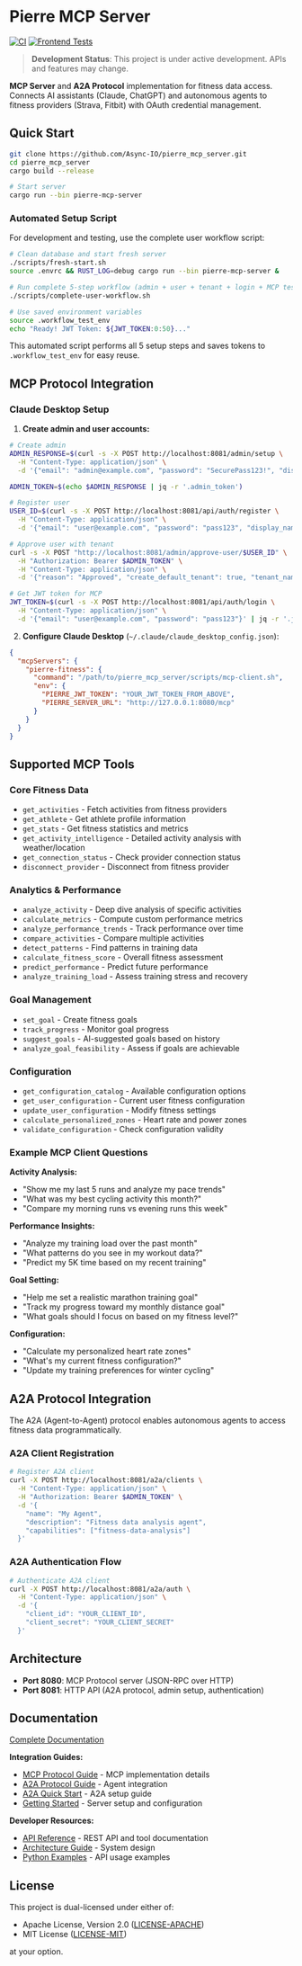 # Pierre MCP Server

[![CI](https://github.com/Async-IO/pierre_mcp_server/actions/workflows/ci.yml/badge.svg)](https://github.com/Async-IO/pierre_mcp_server/actions/workflows/ci.yml)
[![Frontend Tests](https://github.com/Async-IO/pierre_mcp_server/actions/workflows/frontend-tests.yml/badge.svg)](https://github.com/Async-IO/pierre_mcp_server/actions/workflows/frontend-tests.yml)

> **Development Status**: This project is under active development. APIs and features may change.

**MCP Server** and **A2A Protocol** implementation for fitness data access. Connects AI assistants (Claude, ChatGPT) and autonomous agents to fitness providers (Strava, Fitbit) with OAuth credential management.

## Quick Start

```bash
git clone https://github.com/Async-IO/pierre_mcp_server.git
cd pierre_mcp_server
cargo build --release

# Start server
cargo run --bin pierre-mcp-server
```

### Automated Setup Script

For development and testing, use the complete user workflow script:

```bash
# Clean database and start fresh server
./scripts/fresh-start.sh
source .envrc && RUST_LOG=debug cargo run --bin pierre-mcp-server &

# Run complete 5-step workflow (admin + user + tenant + login + MCP test)
./scripts/complete-user-workflow.sh

# Use saved environment variables
source .workflow_test_env
echo "Ready! JWT Token: ${JWT_TOKEN:0:50}..."
```

This automated script performs all 5 setup steps and saves tokens to `.workflow_test_env` for easy reuse.

## MCP Protocol Integration

### Claude Desktop Setup

1. **Create admin and user accounts:**
```bash
# Create admin
ADMIN_RESPONSE=$(curl -s -X POST http://localhost:8081/admin/setup \
  -H "Content-Type: application/json" \
  -d '{"email": "admin@example.com", "password": "SecurePass123!", "display_name": "Admin"}')

ADMIN_TOKEN=$(echo $ADMIN_RESPONSE | jq -r '.admin_token')

# Register user  
USER_ID=$(curl -s -X POST http://localhost:8081/api/auth/register \
  -H "Content-Type: application/json" \
  -d '{"email": "user@example.com", "password": "pass123", "display_name": "User"}' | jq -r '.user_id')

# Approve user with tenant
curl -s -X POST "http://localhost:8081/admin/approve-user/$USER_ID" \
  -H "Authorization: Bearer $ADMIN_TOKEN" \
  -H "Content-Type: application/json" \
  -d '{"reason": "Approved", "create_default_tenant": true, "tenant_name": "User Org", "tenant_slug": "user-org"}'

# Get JWT token for MCP
JWT_TOKEN=$(curl -s -X POST http://localhost:8081/api/auth/login \
  -H "Content-Type: application/json" \
  -d '{"email": "user@example.com", "password": "pass123"}' | jq -r '.jwt_token')
```

2. **Configure Claude Desktop** (`~/.claude/claude_desktop_config.json`):
```json
{
  "mcpServers": {
    "pierre-fitness": {
      "command": "/path/to/pierre_mcp_server/scripts/mcp-client.sh",
      "env": {
        "PIERRE_JWT_TOKEN": "YOUR_JWT_TOKEN_FROM_ABOVE",
        "PIERRE_SERVER_URL": "http://127.0.0.1:8080/mcp"
      }
    }
  }
}
```

## Supported MCP Tools

### Core Fitness Data
- `get_activities` - Fetch activities from fitness providers
- `get_athlete` - Get athlete profile information  
- `get_stats` - Get fitness statistics and metrics
- `get_activity_intelligence` - Detailed activity analysis with weather/location
- `get_connection_status` - Check provider connection status
- `disconnect_provider` - Disconnect from fitness provider

### Analytics & Performance
- `analyze_activity` - Deep dive analysis of specific activities
- `calculate_metrics` - Compute custom performance metrics
- `analyze_performance_trends` - Track performance over time
- `compare_activities` - Compare multiple activities
- `detect_patterns` - Find patterns in training data
- `calculate_fitness_score` - Overall fitness assessment
- `predict_performance` - Predict future performance
- `analyze_training_load` - Assess training stress and recovery

### Goal Management
- `set_goal` - Create fitness goals
- `track_progress` - Monitor goal progress
- `suggest_goals` - AI-suggested goals based on history
- `analyze_goal_feasibility` - Assess if goals are achievable

### Configuration
- `get_configuration_catalog` - Available configuration options
- `get_user_configuration` - Current user fitness configuration
- `update_user_configuration` - Modify fitness settings
- `calculate_personalized_zones` - Heart rate and power zones
- `validate_configuration` - Check configuration validity

### Example MCP Client Questions

**Activity Analysis:**
- "Show me my last 5 runs and analyze my pace trends"
- "What was my best cycling activity this month?"
- "Compare my morning runs vs evening runs this week"

**Performance Insights:**
- "Analyze my training load over the past month"
- "What patterns do you see in my workout data?"  
- "Predict my 5K time based on my recent training"

**Goal Setting:**
- "Help me set a realistic marathon training goal"
- "Track my progress toward my monthly distance goal"
- "What goals should I focus on based on my fitness level?"

**Configuration:**
- "Calculate my personalized heart rate zones"
- "What's my current fitness configuration?"
- "Update my training preferences for winter cycling"

## A2A Protocol Integration

The A2A (Agent-to-Agent) protocol enables autonomous agents to access fitness data programmatically.

### A2A Client Registration
```bash
# Register A2A client
curl -X POST http://localhost:8081/a2a/clients \
  -H "Content-Type: application/json" \
  -H "Authorization: Bearer $ADMIN_TOKEN" \
  -d '{
    "name": "My Agent",
    "description": "Fitness data analysis agent", 
    "capabilities": ["fitness-data-analysis"]
  }'
```

### A2A Authentication Flow
```bash
# Authenticate A2A client
curl -X POST http://localhost:8081/a2a/auth \
  -H "Content-Type: application/json" \
  -d '{
    "client_id": "YOUR_CLIENT_ID",
    "client_secret": "YOUR_CLIENT_SECRET"
  }'
```

## Architecture

- **Port 8080**: MCP Protocol server (JSON-RPC over HTTP)
- **Port 8081**: HTTP API (A2A protocol, admin setup, authentication)

## Documentation

[Complete Documentation](docs/README.md)

**Integration Guides:**
- [MCP Protocol Guide](docs/developer-guide/04-mcp-protocol.md) - MCP implementation details
- [A2A Protocol Guide](docs/developer-guide/05-a2a-protocol.md) - Agent integration
- [A2A Quick Start](docs/A2A_QUICK_START.md) - A2A setup guide
- [Getting Started](docs/getting-started.md) - Server setup and configuration

**Developer Resources:**
- [API Reference](docs/developer-guide/14-api-reference.md) - REST API and tool documentation
- [Architecture Guide](docs/developer-guide/01-architecture.md) - System design
- [Python Examples](docs/developer-guide/python-examples.md) - API usage examples

## License

This project is dual-licensed under either of:

* Apache License, Version 2.0 ([LICENSE-APACHE](LICENSE-APACHE))
* MIT License ([LICENSE-MIT](LICENSE-MIT))

at your option.